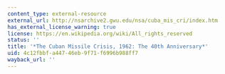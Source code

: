 ```yaml
---
content_type: external-resource
external_url: http://nsarchive2.gwu.edu/nsa/cuba_mis_cri/index.htm
has_external_license_warning: true
license: https://en.wikipedia.org/wiki/All_rights_reserved
status: ''
title: '*The Cuban Missile Crisis, 1962: The 40th Anniversary*'
uid: 4c12fbbf-a447-46eb-9f71-f6996b988ff7
wayback_url: ''
---
```

